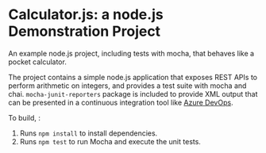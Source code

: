 # Calculator.js: a node.js Demonstration Project

An example node.js project, including tests with mocha, that behaves like
a pocket calculator.

The project contains a simple node.js application that exposes REST APIs
to perform arithmetic on integers, and provides a test suite with mocha
and chai. `mocha-junit-reporters` package is included to provide XML
output that can be presented in a continuous integration tool like
[Azure DevOps](https://azure.com/devops).

To build, :

1. Runs `npm install` to install dependencies.
2. Runs `npm test` to run Mocha and execute the unit tests.
